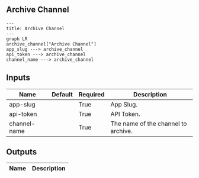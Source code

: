 ## Archive Channel

```mermaid
---
title: Archive Channel
---
graph LR
archive_channel["Archive Channel"]
app_slug ---> archive_channel
api_token ---> archive_channel
channel_name ---> archive_channel
```
## Inputs
| Name | Default | Required | Description |
| --- | --- | --- | --- |
| app-slug |  | True | App Slug. |
| api-token |  | True | API Token. |
| channel-name |  | True | The name of the channel to archive. |

## Outputs
| Name | Description |
| --- | --- |

